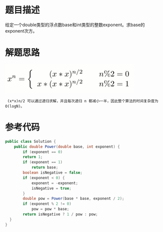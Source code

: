 # 题目描述

给定一个double类型的浮点数base和int类型的整数exponent。求base的exponent次方。

# 解题思路

![](https://github.com/Submoons/poinTOffer/blob/master/11%E6%95%B0%E5%80%BC%E7%9A%84%E6%95%B4%E6%95%B0%E6%AC%A1%E6%96%B9/11.jpg)

```
 (x*x)n/2 可以通过递归求解，并且每次递归 n 都减小一半，因此整个算法的时间复杂度为 O(logN)。
```

# 参考代码

```java
public class Solution {
    public double Power(double base, int exponent) {
        if (exponent == 0)
        return 1;
        if (exponent == 1)
            return base;
        boolean isNegative = false;
        if (exponent < 0) {
            exponent = -exponent;
            isNegative = true;
        }
        double pow = Power(base * base, exponent / 2);
        if (exponent % 2 != 0)
            pow = pow * base;
        return isNegative ? 1 / pow : pow;
  }
}
```

